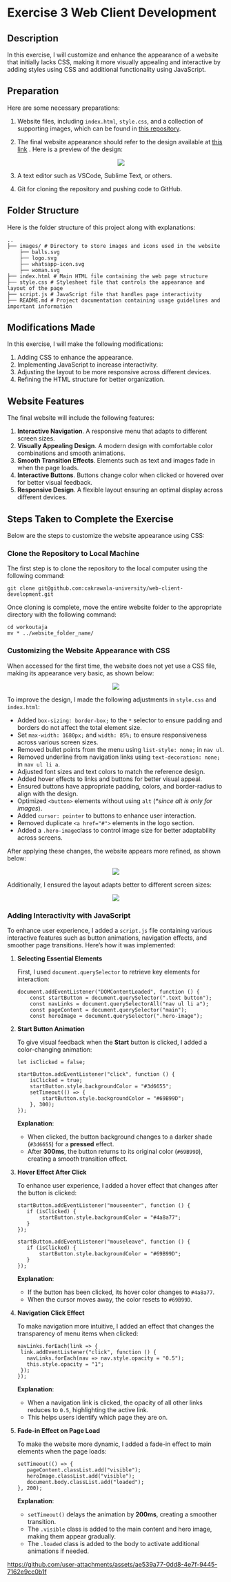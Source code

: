 # Exercise 3 Web Client Development

## Description
In this exercise, I will customize and enhance the appearance of a website that initially lacks CSS, making it more visually appealing and interactive by adding styles using CSS and additional functionality using JavaScript.

## Preparation
Here are some necessary preparations:
1. Website files, including `index.html`, `style.css`, and a collection of supporting images, which can be found in [this repository](https://www.figma.com/design/CAawvDkcG4AIoMWvHwrQvo/workoutaja?node-id=0-1&t=VVSwhmOTNgDBqpNP-1).
2. The final website appearance should refer to the design available at [this link](https://www.figma.com/design/CAawvDkcG4AIoMWvHwrQvo/workoutaja?node-id=0-1&t=VVSwhmOTNgDBqpNP-1) . Here is a preview of the design:
    <p align="center">
    <img src="https://github.com/user-attachments/assets/9e854b2e-d49b-495f-98cc-05e2bd05c42f">
    </p>

3. A text editor such as VSCode, Sublime Text, or others.
4. Git for cloning the repository and pushing code to GitHub.

## Folder Structure

Here is the folder structure of this project along with explanations:
```
..
├── images/ # Directory to store images and icons used in the website 
    ├── balls.svg 
    ├── logo.svg
    ├── whatsapp-icon.svg
    ├── woman.svg
├── index.html # Main HTML file containing the web page structure 
├── style.css # Stylesheet file that controls the appearance and layout of the page 
├── script.js # JavaScript file that handles page interactivity 
├── README.md # Project documentation containing usage guidelines and important information
```

## Modifications Made
In this exercise, I will make the following modifications:

1. Adding CSS to enhance the appearance.
2. Implementing JavaScript to increase interactivity.
3. Adjusting the layout to be more responsive across different devices.
4. Refining the HTML structure for better organization. 

## Website Features
The final website will include the following features:
1. **Interactive Navigation**. A responsive menu that adapts to different screen sizes.
2. **Visually Appealing Design**. A modern design with comfortable color combinations and smooth animations.
3. **Smooth Transition Effects**. Elements such as text and images fade in when the page loads.
4. **Interactive Buttons**. Buttons change color when clicked or hovered over for better visual feedback.
5. **Responsive Design**. A flexible layout ensuring an optimal display across different devices.


## Steps Taken to Complete the Exercise
Below are the steps to customize the website appearance using CSS:

### Clone the Repository to Local Machine
The first step is to clone the repository to the local computer using the following command:
```
git clone git@github.com:cakrawala-university/web-client-development.git
```

Once cloning is complete, move the entire website folder to the appropriate directory with the following command:
```
cd workoutaja
mv * ../website_folder_name/
```

### Customizing the Website Appearance with CSS
When accessed for the first time, the website does not yet use a CSS file, making its appearance very basic, as shown below:
<p align="center">
    <img src="https://github.com/user-attachments/assets/14f56487-c001-4bf2-a78a-df4fde32890b">

</p>

To improve the design, I made the following adjustments in `style.css` and `index.html`:
- Added `box-sizing: border-box;` to the `*` selector to ensure padding and borders do not affect the total element size.
- Set `max-width: 1680px;` and `width: 85%;` to ensure responsiveness across various screen sizes.
- Removed bullet points from the menu using `list-style: none;` in `nav ul`.
- Removed underline from navigation links using `text-decoration: none;` in `nav ul li a`.
- Adjusted font sizes and text colors to match the reference design.
- Added hover effects to links and buttons for better visual appeal.
- Ensured buttons have appropriate padding, colors, and border-radius to align with the design.
- Optimized `<button>` elements without using `alt` (_*since alt is only for images_).
- Added `cursor: pointer` to buttons to enhance user interaction.
- Removed duplicate `<a href="#">` elements in the logo section.
- Added a `.hero-image`class to control image size for better adaptability across screens.

After applying these changes, the website appears more refined, as shown below:
<p align="center">
  <img src="https://github.com/user-attachments/assets/c564dab7-d7a4-4956-ad2a-692fff5a8b59">
</p>

Additionally, I ensured the layout adapts better to different screen sizes:
<p align="center">
    <img src="https://github.com/user-attachments/assets/db1759b3-7ed1-4bde-babc-3d37ef8c0ac0">


</p>

### Adding Interactivity with JavaScript
To enhance user experience, I added a `script.js` file containing various interactive features such as button animations, navigation effects, and smoother page transitions. Here’s how it was implemented:

1. **Selecting Essential Elements**
   
   First, I used `document.querySelector` to retrieve key elements for interaction:
    ```
    document.addEventListener("DOMContentLoaded", function () {
        const startButton = document.querySelector(".text button");
        const navLinks = document.querySelectorAll("nav ul li a");
        const pageContent = document.querySelector("main");
        const heroImage = document.querySelector(".hero-image");
    ```

2. **Start Button Animation**
  
   To give visual feedback when the **Start** button is clicked, I added a color-changing animation:
    ```
    let isClicked = false; 
  
    startButton.addEventListener("click", function () {
        isClicked = true; 
        startButton.style.backgroundColor = "#3d6655"; 
        setTimeout(() => {
            startButton.style.backgroundColor = "#69B99D"; 
        }, 300);
    });
    ```
   **Explanation**:
   - When clicked, the button background changes to a darker shade (`#3d6655`) for a **pressed** effect.
   - After **300ms**, the button returns to its original color (`#69B99D`), creating a smooth transition effect.

3. **Hover Effect After Click**
   
   To enhance user experience, I added a hover effect that changes after the button is clicked:
     ```
    startButton.addEventListener("mouseenter", function () {
        if (isClicked) {
            startButton.style.backgroundColor = "#4a8a77";
        }
    });
  
    startButton.addEventListener("mouseleave", function () {
        if (isClicked) {
            startButton.style.backgroundColor = "#69B99D";
        }
    });
     ```
   **Explanation**:
   - If the button has been clicked, its hover color changes to `#4a8a77`.
   - When the cursor moves away, the color resets to `#69B99D`.

4. **Navigation Click Effect**
  
   To make navigation more intuitive, I added an effect that changes the transparency of menu items when clicked:
     ```
    navLinks.forEach(link => {
      link.addEventListener("click", function () {
        navLinks.forEach(nav => nav.style.opacity = "0.5");
        this.style.opacity = "1";
      });
    });
     ```
   **Explanation**:
   - When a navigation link is clicked, the opacity of all other links reduces to `0.5`, highlighting the active link.
   - This helps users identify which page they are on.

5. **Fade-in Effect on Page Load**
   
   To make the website more dynamic, I added a fade-in effect to main elements when the page loads:
     ```
    setTimeout(() => {
        pageContent.classList.add("visible");
        heroImage.classList.add("visible");
        document.body.classList.add("loaded");
    }, 200);
     ```
   **Explanation**:
   - `setTimeout()` delays the animation by **200ms**, creating a smoother transition.
   - The `.visible` class is added to the main content and hero image, making them appear gradually.
   - The `.loaded` class is added to the body to activate additional animations if needed.



https://github.com/user-attachments/assets/ae539a77-0dd8-4e7f-9445-7162e9cc0b1f


